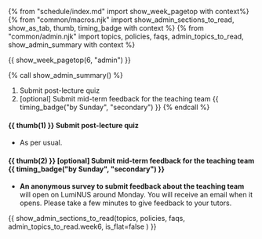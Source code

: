 {% from "schedule/index.md" import show_week_pagetop with context%}
{% from "common/macros.njk" import show_admin_sections_to_read, show_as_tab, thumb, timing_badge with context %}
{% from "common/admin.njk" import topics, policies, faqs, admin_topics_to_read, show_admin_summary with context %}

{{ show_week_pagetop(6, "admin") }}

{% call show_admin_summary() %}

1. Submit post-lecture quiz
1. [optional] Submit mid-term feedback for the teaching team {{ timing_badge("by Sunday", "secondary") }}
{% endcall %}

<div id="additional">

#### {{ thumb(1) }} Submit post-lecture quiz

* As per usual.

#### {{ thumb(2) }} [optional] Submit mid-term feedback for the teaching team {{ timing_badge("by Sunday", "secondary") }}
* **An anonymous survey to submit feedback about the teaching team** will open on LumiNUS around Monday. You will receive an email when it opens. Please take a few minutes to give feedback to your tutors.

</div>

{{ show_admin_sections_to_read(topics, policies, faqs, admin_topics_to_read.week6, is_flat=false ) }}